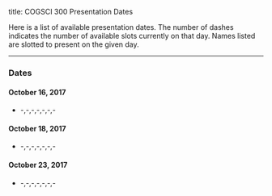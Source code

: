 title: COGSCI 300 Presentation Dates

Here is a list of available presentation dates.  The number of dashes indicates the number of available slots currently on that day.  Names listed are slotted to present on the given day.

 * * *

### Dates
 
#### October 16, 2017

 * -,-,-,-,-,-,-

#### October 18, 2017

 * -,-,-,-,-,-,-

#### October 23, 2017

 * -,-,-,-,-,-,-

